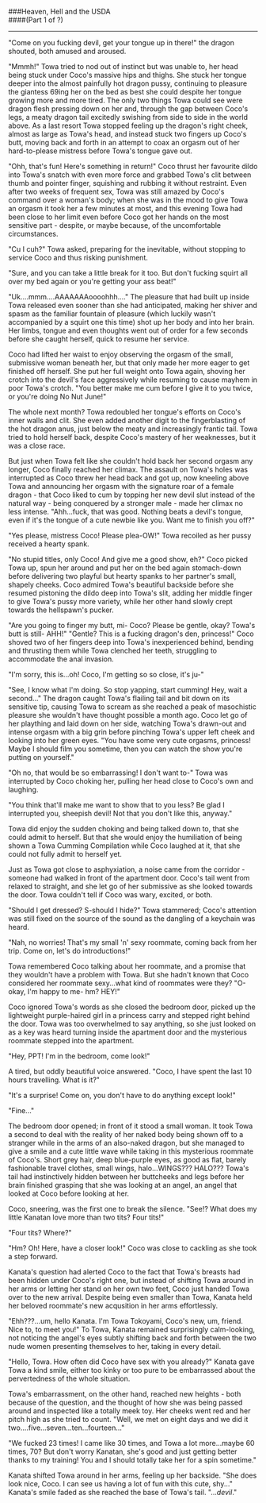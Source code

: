 ###Heaven, Hell and the USDA  
####(Part 1 of ?)

***

"Come on you fucking devil, get your tongue up in there!" the dragon shouted, both amused and aroused.

"Mmmh!" 
Towa tried to nod out of instinct but was unable to, her head being stuck under Coco's massive hips and thighs. She stuck her tongue deeper into the almost painfully hot dragon pussy, continuing to pleasure the giantess 69ing her on the bed as best she could despite her tongue growing more and more tired. The only two things Towa could see were dragon flesh pressing down on her and, through the gap between Coco's legs, a meaty dragon tail excitedly swishing from side to side in the world above. 
As a last resort Towa stopped feeling up the dragon's right cheek, almost as large as Towa's head, and instead stuck two fingers up Coco's butt, moving back and forth in an attempt to coax an orgasm out of her hard-to-please mistress before Towa's tongue gave out.

"Ohh, that's fun! Here's something in return!"
Coco thrust her favourite dildo into Towa's snatch with even more force and grabbed Towa's clit between thumb and pointer finger, squishing and rubbing it without restraint. Even after two weeks of frequent sex, Towa was still amazed by Coco's command over a woman's body; when she was in the mood to give Towa an orgasm it took her a few minutes at most, and this evening Towa had been close to her limit even before Coco got her hands on the most sensitive part - despite, or maybe because, of the uncomfortable circumstances.

"Cu I cuh?" Towa asked, preparing for the inevitable, without stopping to service Coco and thus risking punishment.

"Sure, and you can take a little break for it too. But don't fucking squirt all over my bed again or you're getting your ass beat!"

"Uk....mmm....AAAAAAAoooohhh...." The pleasure that had built up inside Towa released even sooner than she had anticipated, making her shiver and spasm as the familiar fountain of pleasure (which luckily wasn't accompanied by a squirt one this time) shot up her body and into her brain. Her limbs, tongue and even thoughts went out of order for a few seconds before she caught herself, quick to resume her service. 

Coco had lifted her waist to enjoy observing the orgasm of the small, submissive woman beneath her, but that only made her more eager to get finished off herself. She put her full weight onto Towa again, shoving her crotch into the devil's face aggressively while resuming to cause mayhem in poor Towa's crotch.
"You better make me cum before I give it to you twice, or you're doing No Nut June!"

The whole next month? Towa redoubled her tongue's efforts on Coco's inner walls and clit. She even added another digit to the fingerblasting of the hot dragon anus, just below the meaty and increasingly frantic tail. Towa tried to hold herself back, despite Coco's mastery of her weaknesses, but it was a close race.

But just when Towa felt like she couldn't hold back her second orgasm any longer, Coco finally reached her climax. The assault on Towa's holes was interrupted as Coco threw her head back and got up, now kneeling above Towa and announcing her orgasm with the signature roar of a female dragon - that Coco liked to cum by topping her new devil slut instead of the natural way - being conquered by a stronger male - made her climax no less intense.
"Ahh...fuck, that was good. Nothing beats a devil's tongue, even if it's the tongue of a cute newbie like you. Want me to finish you off?"

"Yes please, mistress Coco! Please plea-OW!" Towa recoiled as her pussy received a hearty spank.

"No stupid titles, only Coco! And give me a good show, eh?" Coco picked Towa up, spun her around and put her on the bed again stomach-down before delivering two playful but hearty spanks to her partner's small, shapely cheeks. Coco admired Towa's beautiful backside before she resumed pistoning the dildo deep into Towa's slit, adding her middle finger to give Towa's pussy more variety, while her other hand slowly crept towards the hellspawn's pucker.

"Are you going to finger my butt, mi- Coco? Please be gentle, okay? Towa's butt is still- AHH!"
"Gentle? This is a fucking dragon's den, princess!" Coco shoved two of her fingers deep into Towa's inexperienced behind, bending and thrusting them while Towa clenched her teeth, struggling to accommodate the anal invasion.

"I'm sorry, this is...oh! Coco, I'm getting so so close, it's ju-"

"See, I know what I'm doing. So stop yapping, start cumming! Hey, wait a second..." The dragon caught Towa's flailing tail and bit down on its sensitive tip, causing Towa to scream as she reached a peak of masochistic pleasure she wouldn't have thought possible a month ago. Coco let go of her plaything and laid down on her side, watching Towa's drawn-out and intense orgasm with a big grin before pinching Towa's upper left cheek and looking into her green eyes. 
"You have some very cute orgasms, princess! Maybe I should film you sometime, then you can watch the show you're putting on yourself."

"Oh no, that would be so embarrassing! I don't want to-" Towa was interrupted by Coco choking her, pulling her head close to Coco's own and laughing.

"You think that'll make me want to show that to you less? Be glad I interrupted you, sheepish devil! Not that you don't like this, anyway."

Towa did enjoy the sudden choking and being talked down to, that she could admit to herself. But that she would enjoy the humiliation of being shown a Towa Cumming Compilation while Coco laughed at it, that she could not fully admit to herself yet.

Just as Towa got close to asphyxiation, a noise came from the corridor - someone had walked in front of the apartment door. Coco's tail went from relaxed to straight, and she let go of her submissive as she looked towards the door. Towa couldn't tell if Coco was wary, excited, or both.

"Should I get dressed? S-should I hide?" Towa stammered; Coco's attention was still fixed on the source of the sound as the dangling of a keychain was heard.

"Nah, no worries! That's my small 'n' sexy roommate, coming back from her trip. Come on, let's do introductions!"

Towa remembered Coco talking about her roommate, and a promise that they wouldn't have a problem with Towa. But she hadn't known that Coco considered her roommate sexy...what kind of roommates were they? 
"O-okay, I'm happy to me- hm? HEY!"

Coco ignored Towa's words as she closed the bedroom door, picked up the lightweight purple-haired girl in a princess carry and stepped right behind the door. Towa was too overwhelmed to say anything, so she just looked on as a key was heard turning inside the apartment door and the mysterious roommate stepped into the apartment.

"Hey, PPT! I'm in the bedroom, come look!"

A tired, but oddly beautiful voice answered. "Coco, I have spent the last 10 hours travelling. What is it?"

"It's a surprise! Come on, you don't have to do anything except look!"

"Fine..."

The bedroom door opened; in front of it stood a small woman. It took Towa a second to deal with the reality of her naked body being shown off to a stranger while in the arms of an also-naked dragon, but she managed to give a smile and a cute little wave while taking in this mysterious roommate of Coco's.
Short grey hair, deep blue-purple eyes, as good as flat, barely fashionable travel clothes, small wings, halo...WINGS??? HALO??? Towa's tail had instinctively hidden between her buttcheeks and legs before her brain finished grasping that she was looking at an angel, an angel that looked at Coco before looking at her.

Coco, sneering, was the first one to break the silence. "See!? What does my little Kanatan love more than two tits? Four tits!"

"Four tits? Where?"

"Hm? Oh! Here, have a closer look!" Coco was close to cackling as she took a step forward.

Kanata's question had alerted Coco to the fact that Towa's breasts had been hidden under Coco's right one, but instead of shifting Towa around in her arms or letting her stand on her own two feet, Coco just handed Towa over to the new arrival. Despite being even smaller than Towa, Kanata held her beloved roommate's new acqusition in her arms effortlessly.

"Ehh???...um, hello Kanata. I'm Towa Tokoyami, Coco's new, um, friend. Nice to, to meet you!"
To Towa, Kanata remained surprisingly calm-looking, not noticing the angel's eyes subtly shifting back and forth between the two nude women presenting themselves to her, taking in every detail.

"Hello, Towa. How often did Coco have sex with you already?" Kanata gave Towa a kind smile, either too kinky or too pure to be embarrassed about the pervertedness of the whole situation.

Towa's embarrassment, on the other hand, reached new heights - both because of the question, and the thought of how she was being passed around and inspected like a totally meek toy. Her cheeks went red and her pitch high as she tried to count. 
"Well, we met on eight days and we did it two....five...seven...ten...fourteen..."

"We fucked 23 times! I came like 30 times, and Towa a lot more...maybe 60 times, 70? But don't worry Kanatan, she's good and just getting better thanks to my training! You and I should totally take her for a spin sometime."

Kanata shifted Towa around in her arms, feeling up her backside.  "She does look nice, Coco. I can see us having a lot of fun with this cute, shy..."
Kanata's smile faded as she reached the base of Towa's tail. 
"...*devil*."